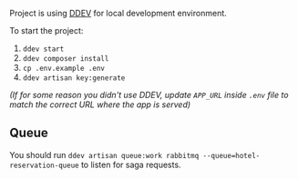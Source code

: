 Project is using [DDEV](https://ddev.com/) for local development environment.

To start the project:

1. `ddev start`
2. `ddev composer install`
3. `cp .env.example .env`
4. `ddev artisan key:generate`

_(If for some reason you didn't use DDEV, update `APP_URL` inside `.env` file to match the correct URL where the app is served)_

## Queue

You should run `ddev artisan queue:work rabbitmq --queue=hotel-reservation-queue` to listen for saga requests.
